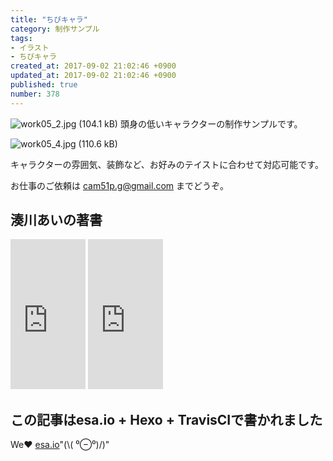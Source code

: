 ```yaml
---
title: "ちびキャラ"
category: 制作サンプル
tags:
- イラスト
- ちびキャラ
created_at: 2017-09-02 21:02:46 +0900
updated_at: 2017-09-02 21:02:46 +0900
published: true
number: 378
---
```


![work05_2.jpg (104.1 kB)](https://img.esa.io/uploads/production/attachments/3412/2017/09/02/7092/acb7d361-4bc0-4bb8-a486-28ce0de7b3df.jpg)
頭身の低いキャラクターの制作サンプルです。

<!-- more -->

![work05_4.jpg (110.6 kB)](https://img.esa.io/uploads/production/attachments/3412/2017/09/02/7092/f0d1851a-4095-49af-a62d-a026a4e5851b.jpg)

キャラクターの雰囲気、装飾など、お好みのテイストに合わせて対応可能です。

お仕事のご依頼は cam51p.g@gmail.com までどうぞ。

## 湊川あいの著書
<iframe style="width:120px;height:240px;" marginwidth="0" marginheight="0" scrolling="no" frameborder="0" src="https://rcm-fe.amazon-adsystem.com/e/cm?ref=qf_sp_asin_til&t=cam51p-22&m=amazon&o=9&p=8&l=as1&IS1=1&detail=1&asins=4863542178&linkId=0cc06e7d54d674b86a3301d4b46a4e7b&bc1=ffffff&lt1=_top&fc1=333333&lc1=0066c0&bg1=ffffff&f=ifr">
    </iframe>

<iframe style="width:120px;height:240px;" marginwidth="0" marginheight="0" scrolling="no" frameborder="0" src="https://rcm-fe.amazon-adsystem.com/e/cm?ref=tf_til&t=cam51p-22&m=amazon&o=9&p=8&l=as1&IS1=1&detail=1&asins=4863541945&linkId=7ccf8718bd5ba2655e306d1fc87fe62d&bc1=ffffff&lt1=_top&fc1=333333&lc1=0066c0&bg1=ffffff&f=ifr">
    </iframe>

## この記事はesa.io + Hexo + TravisCIで書かれました
We❤️  [esa.io](https://esa.io/)"(\\( ⁰⊖⁰)/)"

